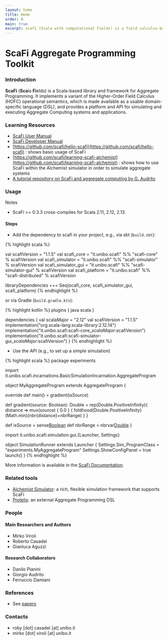 ```yaml
---
layout: home
title: Home
order: 0
main: true
excerpt: scafi (Scala with computational Fields) is a field calculus-based DSL and toolkit for Aggregate Programming, providing a support for globally describing and executing self-organising, collective adaptive systems made of a networked set of logical situated devices.
---
```


# ScaFi Aggregate Programming Toolkit #


### Introduction ###

**ScaFi** (**Sca**la **Fi**elds) is a Scala-based library and framework for Aggregate Programming.
It implements a variant of the Higher-Order Field Calculus (HOFC) operational semantics,
which is made available as a usable domain-specific language (DSL),
and provides a platform and API for simulating and executing Aggregate Computing systems and applications.

### Learning Resources

- [ScaFi User Manual](/docs/#scafi-user-manual)
- [ScaFi Developer Manual](/docs/#scafi-developer-manual)
- [https://github.com/scafi/hello-scafi](https://github.com/scafi/hello-scafi) : shows basic usage of ScaFi
- [https://github.com/scafi/learning-scafi-alchemist](https://github.com/scafi/learning-scafi-alchemist) : shows how to use ScaFi within the Alchemist simulator in order to simulate aggregate systems
- [A tutorial repository on ScaFi and aggregate computing by G. Audrito](https://bitbucket.org/gaudrito/alchemist-example)

### Usage ###

<!-- **NOTE:** the following examples and instructions may not be up-to-date; please refer to the `demos` module in the project repository for up-to-date information. -->

Notes

- ScaFi >= 0.3.3 cross-compiles for Scala 2.11, 2.12, 2.13.

<!-- - Before ScaFi 0.3.3, the group ID `it.unibo.apice.scafiteam` was used instead of the current **`it.unibo.scafi`** -->

#### Steps

* Add the dependency to scafi in your project, e.g., via sbt (`build.sbt`):

{% highlight scala %}

val scafiVersion = "1.1.5"
val scafi_core  = "it.unibo.scafi" %% "scafi-core"  % scafiVersion
val scafi_simulator  = "it.unibo.scafi" %% "scafi-simulator"  % scafiVersion
val scafi_simulator_gui  = "it.unibo.scafi" %% "scafi-simulator-gui"  % scafiVersion
val scafi_platform = "it.unibo.scafi" %% "scafi-distributed"  % scafiVersion

libraryDependencies ++= Seq(scafi_core, scafi_simulator_gui, scafi_platform)
{% endhighlight %}

or via Gradle (`build.gradle.kts`):

{% highlight kotlin %}
plugins {
    java
    scala
}

dependencies {
    val scalaMajor = "2.12"
    val scafiVersion = "1.1.5"
    implementation("org.scala-lang:scala-library:2.12.14")
    implementation("it.unibo.scafi:scafi-core_$scalaMajor:$scafiVersion")
    implementation("it.unibo.scafi:scafi-simulator-gui_$scalaMajor:$scafiVersion")
}
{% endhighlight %}
<!--
// the following may be needed when running using Java 11
tasks.withType<ScalaCompile> {
    sourceCompatibility = "1.8"
    targetCompatibility = "1.8"
}
-->

* Use the API (e.g., to set up a simple simulation)


{% highlight scala %}
package experiments

import it.unibo.scafi.incarnations.BasicSimulationIncarnation.AggregateProgram

object MyAggregateProgram extends AggregateProgram {

  override def main() = gradient(isSource)

  def gradient(source: Boolean): Double =
    rep(Double.PositiveInfinity){ distance =>
      mux(source) { 0.0 } {
        foldhood(Double.PositiveInfinity)(Math.min)(nbr{distance}+nbrRange)
      }
    }

  def isSource = sense[Boolean]("source")
  def nbrRange = nbrvar[Double](NBR_RANGE_NAME)
}

import it.unibo.scafi.simulation.gui.{Launcher, Settings}

object SimulationRunner extends Launcher {
  Settings.Sim_ProgramClass = "experiments.MyAggregateProgram"
  Settings.ShowConfigPanel = true
  launch()
}
{% endhighlight %}

More information is available in the [ScaFi Documentation](/docs/).


### Related tools

- [Alchemist Simulator](http://alchemistsimulator.github.io/): a rich, flexible simulation framework that supports ScaFi
- [Protelis](https://protelis.github.io/): an external Aggregate Programming DSL

### People

#### Main Researchers and Authors ###

* Mirko Viroli
* Roberto Casadei
* Gianluca Aguzzi

#### Research Collaborators ###

* Danilo Pianini
* Giorgio Audrito
* Ferruccio Damiani

### References ###

* See [papers](/papers/)

### Contacts ###

* roby [dot] casadei [at] unibo.it
* mirko [dot] viroli [at] unibo.it
